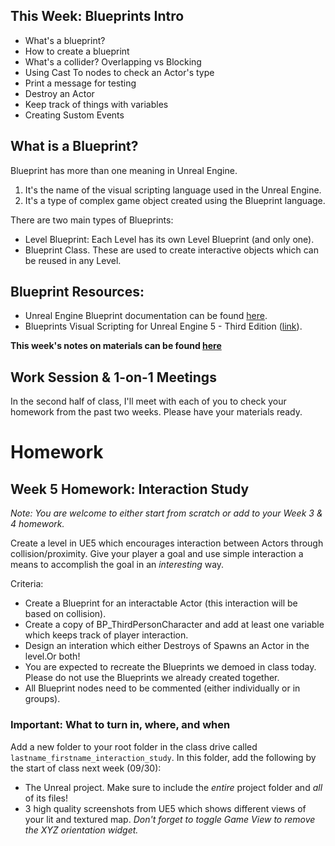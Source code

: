 
## This Week: Blueprints Intro
- What's a blueprint?
- How to create a blueprint
- What's a collider? Overlapping vs Blocking
- Using Cast To nodes to check an Actor's type
- Print a message for testing
- Destroy an Actor
- Keep track of things with variables
- Creating Sustom Events

## What is a Blueprint?
Blueprint has more than one meaning in Unreal Engine.
1.  It's the name of the visual scripting language used in the Unreal Engine. 
2.  It's a type of complex game object created using the Blueprint language.

There are two main types of Blueprints: 
- Level Blueprint: Each Level has its own Level Blueprint (and only one).
- Blueprint Class.  These are used to create interactive objects which can be reused in any Level.

## Blueprint Resources:
- Unreal Engine Blueprint documentation can be found [here](https://docs.unrealengine.com/5.4/en-US/blueprints-visual-scripting-in-unreal-engine/).
- Blueprints Visual Scripting for Unreal Engine 5 - Third Edition ([link](https://www.packtpub.com/product/blueprints-visual-scripting-for-unreal-engine-5-third-edition/9781801811583)).

**This week's notes on materials can be found [here](week5_bpnotes.md)**

## Work Session & 1-on-1 Meetings
In the second half of class, I'll meet with each of you to check your homework from the past two weeks. Please have your materials ready.


# Homework

## Week 5 Homework: Interaction Study

_Note: You are welcome to either start from scratch or add to your Week 3 & 4 homework._

Create a level in UE5 which encourages interaction between Actors through collision/proximity. Give your player a goal and use simple interaction a means to accomplish the goal in an _interesting_ way.

Criteria:
- Create a Blueprint for an interactable Actor (this interaction will be based on collision).
- Create a copy of BP_ThirdPersonCharacter and add at least one variable which keeps track of player interaction.
- Design an interation which either Destroys of Spawns an Actor in the level.Or both! 
- You are expected to recreate the Blueprints we demoed in class today. Please do not use the Blueprints we already created together.
- All Blueprint nodes need to be commented (either individually or in groups).

### Important: What to turn in, where, and when
Add a new folder to your root folder in the class drive called `lastname_firstname_interaction_study`. In this folder, add the following by the start of class next week (09/30):

- The Unreal project. Make sure to include the _entire_ project folder and _all_ of its files! 
- 3 high quality screenshots from UE5 which shows different views of your lit and textured map. _Don't forget to toggle Game View to remove the XYZ orientation widget._

